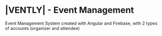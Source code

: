 # |VENTLY| - Event Management
Event Management System created with Angular and Firebase, with 2 types of accounts (organizer and attendee)
